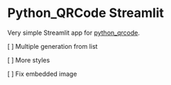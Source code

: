 # Python_QRCode Streamlit

Very simple Streamlit app for [python_qrcode](https://github.com/lincolnloop/python-qrcode/tree/main).

[ ] Multiple generation from list

[ ] More styles

[ ] Fix embedded image
